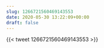 ```yaml
---
slug: 1266721560469143553
date: 2020-05-30 13:22:09+00:00
draft: false
---
```


{{< tweet 1266721560469143553 >}}
